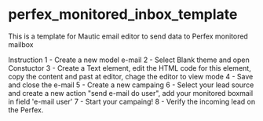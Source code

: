 # perfex_monitored_inbox_template
This is a template for Mautic email editor to send data to Perfex monitored mailbox

Instruction
1 - Create a new model e-mail
2 - Select Blank theme and open Constuctor
3 - Create a Text element, edit the HTML code for this element, copy the content and past at editor, chage the editor to view mode
4 - Save and close the e-mail
5 - Create a new campaing
6 - Select your lead source and create a new action "send e-mail do user", add your monitored boxmail in field 'e-mail user'
7 - Start your campaing!
8 - Verify the incoming lead on the Perfex.
